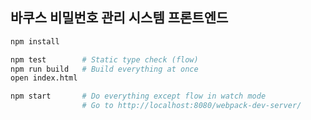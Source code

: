 바쿠스 비밀번호 관리 시스템 프론트엔드
--------
```bash
npm install

npm test        # Static type check (flow)
npm run build   # Build everything at once
open index.html

npm start       # Do everything except flow in watch mode
                # Go to http://localhost:8080/webpack-dev-server/
```
